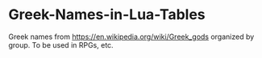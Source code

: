 Greek-Names-in-Lua-Tables
=========================

Greek names from https://en.wikipedia.org/wiki/Greek_gods organized by group. To be used in RPGs, etc.
